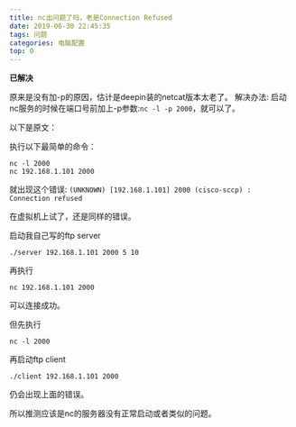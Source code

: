 ```yaml
---
title: nc出问题了吗，老是Connection Refused
date: 2019-06-30 22:45:35
tags: 问题
categories: 电脑配置
top: 0
---
```


**已解决**

<!--more-->

原来是没有加-p的原因，估计是deepin装的netcat版本太老了。
解决办法: 启动nc服务的时候在端口号前加上-p参数:`nc -l -p 2000`，就可以了。


以下是原文：

执行以下最简单的命令：
```shell
nc -l 2000
nc 192.168.1.101 2000
```

就出现这个错误:
`(UNKNOWN) [192.168.1.101] 2000 (cisco-sccp) : Connection refused`

在虚拟机上试了，还是同样的错误。

启动我自己写的ftp server

`./server 192.168.1.101 2000 5 10`

再执行

`nc 192.168.1.101 2000`

可以连接成功。

但先执行

`nc -l 2000`

再启动ftp client

`./client 192.168.1.101 2000`

仍会出现上面的错误。

所以推测应该是nc的服务器没有正常启动或者类似的问题。
